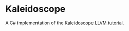 # Kaleidoscope

A C# implementation of the [Kaleidoscope LLVM tutorial](https://llvm.org/docs/tutorial/MyFirstLanguageFrontend/index.html).
